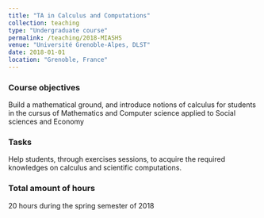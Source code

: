 ```yaml
---
title: "TA in Calculus and Computations"
collection: teaching
type: "Undergraduate course"
permalink: /teaching/2018-MIASHS
venue: "Université Grenoble-Alpes, DLST"
date: 2018-01-01
location: "Grenoble, France"
---
```



### Course objectives

Build a mathematical ground, and introduce notions of calculus for students in the cursus of Mathematics and Computer science applied to Social sciences and Economy

### Tasks

Help students, through exercises sessions, to acquire the required knowledges on calculus and scientific computations.

### Total amount of hours

20 hours during the spring semester of 2018

